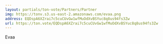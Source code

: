 ```yaml
---
layout: partials/ton-vote/Partners/Partner
img: https://tonv.s3.us-east-2.amazonaws.com/evaa.png
address: EQDspA6XZrai7c5cuCUvGw1wfMuOdXvBSYuc8q8us94fs3Zw
url: https://ton.vote/EQDspA6XZrai7c5cuCUvGw1wfMuOdXvBSYuc8q8us94fs3Zw
---
```


Evaa
